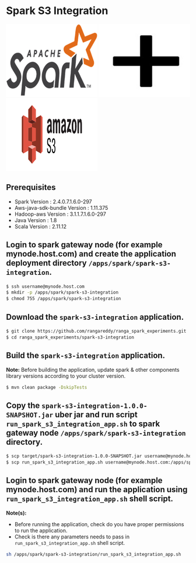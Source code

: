 # Spark S3 Integration

<div>
        <img src="https://github.com/rangareddy/ranga-logos/blob/main/frameworks/spark/spark_logo.png?raw=true" height="200" width="250"/>
        <img src="https://github.com/rangareddy/ranga-logos/blob/main/others/plus_logo.png?raw=true" height="200" width="250"/>
        <img src="https://github.com/rangareddy/ranga-logos/blob/main/cloud/aws/amazon_s3_logo.png?raw=true" height="200" width="250"/>
</div>


## Prerequisites

* Spark Version : 2.4.0.7.1.6.0-297
* Aws-java-sdk-bundle Version : 1.11.375
* Hadoop-aws Version : 3.1.1.7.1.6.0-297
* Java Version : 1.8
* Scala Version : 2.11.12



## Login to spark gateway node (for example mynode.host.com) and create the application deployment directory `/apps/spark/spark-s3-integration`.
```sh
$ ssh username@mynode.host.com
$ mkdir -p /apps/spark/spark-s3-integration
$ chmod 755 /apps/spark/spark-s3-integration
```

## Download the `spark-s3-integration` application.
```sh
$ git clone https://github.com/rangareddy/ranga_spark_experiments.git
$ cd ranga_spark_experiments/spark-s3-integration
```

## Build the `spark-s3-integration` application.
**Note:** Before building the application, update spark & other components library versions according to your cluster version.
```sh
$ mvn clean package -DskipTests
```

## Copy the `spark-s3-integration-1.0.0-SNAPSHOT.jar` uber jar and run script `run_spark_s3_integration_app.sh` to spark gateway node `/apps/spark/spark-s3-integration` directory.
```sh
$ scp target/spark-s3-integration-1.0.0-SNAPSHOT.jar username@mynode.host.com:/apps/spark/spark-s3-integration
$ scp run_spark_s3_integration_app.sh username@mynode.host.com:/apps/spark/spark-s3-integration
```

## Login to spark gateway node (for example mynode.host.com) and run the application using `run_spark_s3_integration_app.sh` shell script.

**Note(s):**
* Before running the application, check do you have proper permissions to run the application.
* Check is there any parameters needs to pass in `run_spark_s3_integration_app.sh` shell script.

```sh
sh /apps/spark/spark-s3-integration/run_spark_s3_integration_app.sh
```